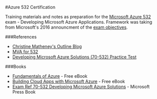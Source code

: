 #Azure 532 Certification

Training materials and notes as preparation for the [Microsoft Azure 532](https://www.microsoft.com/en-us/learning/exam-70-532.aspx) exam - Developing Microsoft Azure Applications.  Framework was taking from Microsoft's 2016 announcment of the [exam objectives](http://download.microsoft.com/download/C/9/D/C9DB98B6-FDAC-44CE-B0F1-36E568CA4961/70-532_OD.pdf). 

###References
  * [Christine Matheney's Outline Blog](https://blogs.msdn.microsoft.com/christinematheney/2015/01/14/microsoft-exam-70-532-developing-microsoft-azure-solutions-test-resources/)
  * [MVA for 532](https://mva.microsoft.com/en-US/training-courses/developing-microsoft-azure-solutions-8481?l=t1IIqvXz_6104984382)
  * [Developing Microsoft Azure Solutions (70-532) Practice Test](http://crpietschmann.github.io/Azure-70-532-Practice-Test/)

###Books
  * [Fundamentals of Azure](https://blogs.msdn.microsoft.com/microsoft_press/2015/02/03/free-ebook-microsoft-azure-essentials-fundamentals-of-azure/) - Free eBook
  * [Building Cloud Apps with Microsoft Azure](https://blogs.msdn.microsoft.com/microsoft_press/2014/07/23/free-ebook-building-cloud-apps-with-microsoft-azure/) - Free eBook
  * [Exam Ref 70-532 Developing Microsoft Azure Solutions](https://www.microsoftpressstore.com/store/exam-ref-70-532-developing-microsoft-azure-solutions-9780735697126) - Microsoft Press Book